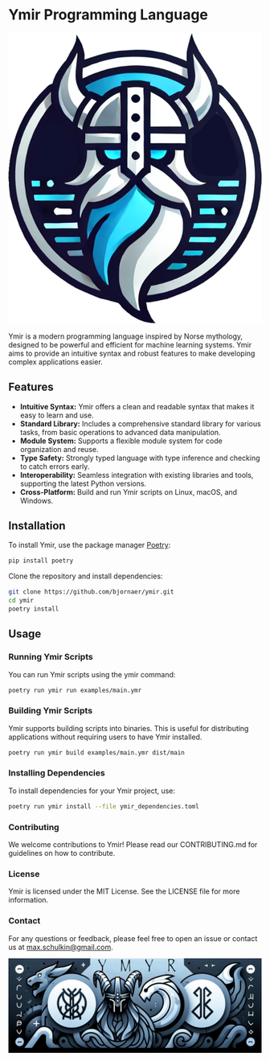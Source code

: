 # Ymir Programming Language
<p align="center">
  <img src="assets/ymir_logo.png" alt="Ymir Logo"/>
</p>

Ymir is a modern programming language inspired by Norse mythology, designed to be powerful and efficient for machine learning systems. Ymir aims to provide an intuitive syntax and robust features to make developing complex applications easier.

## Features

- **Intuitive Syntax:** Ymir offers a clean and readable syntax that makes it easy to learn and use.
- **Standard Library:** Includes a comprehensive standard library for various tasks, from basic operations to advanced data manipulation.
- **Module System:** Supports a flexible module system for code organization and reuse.
- **Type Safety:** Strongly typed language with type inference and checking to catch errors early.
- **Interoperability:** Seamless integration with existing libraries and tools, supporting the latest Python versions.
- **Cross-Platform:** Build and run Ymir scripts on Linux, macOS, and Windows.

## Installation

To install Ymir, use the package manager [Poetry](https://python-poetry.org/):

```bash
pip install poetry
```

Clone the repository and install dependencies:

```bash
git clone https://github.com/bjornaer/ymir.git
cd ymir
poetry install
```

## Usage
### Running Ymir Scripts
You can run Ymir scripts using the ymir command:
```bash
poetry run ymir run examples/main.ymr
```

### Building Ymir Scripts
Ymir supports building scripts into binaries. This is useful for distributing applications without requiring users to have Ymir installed.
```bash
poetry run ymir build examples/main.ymr dist/main
```

### Installing Dependencies
To install dependencies for your Ymir project, use:
```bash
poetry run ymir install --file ymir_dependencies.toml
```

### Contributing
We welcome contributions to Ymir! Please read our CONTRIBUTING.md for guidelines on how to contribute.

### License
Ymir is licensed under the MIT License. See the LICENSE file for more information.

### Contact
For any questions or feedback, please feel free to open an issue or contact us at max.schulkin@gmail.com.

![Ymir Banner](assets/ymir_banner.png)
